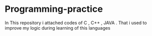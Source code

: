 # Programming-practice
In This repository i attached codes of C , C++ , JAVA . That i used to improve my logic during learning of this languages
